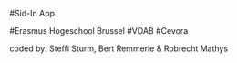 #Sid-In App

#Erasmus Hogeschool Brussel
#VDAB
#Cevora

coded by: Steffi Sturm, Bert Remmerie & Robrecht Mathys
